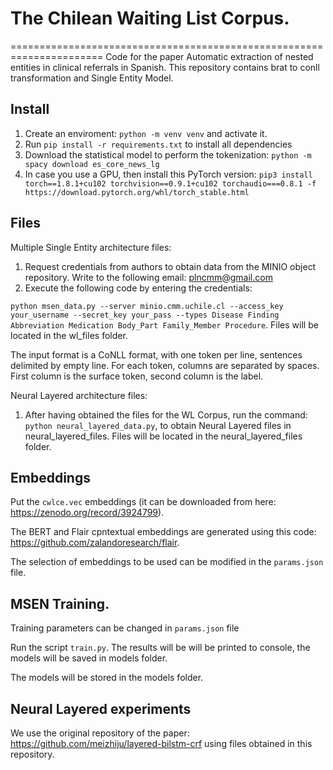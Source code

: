 

#  The Chilean Waiting List Corpus.
======================================================================
Code for the paper Automatic extraction of nested entities in clinical referrals in Spanish. This repository contains brat to conll transformation and Single Entity Model.

## Install

1. Create an enviroment: `python -m venv venv` and activate it.
2. Run `pip install -r requirements.txt` to install all dependencies
3. Download the statistical model to perform the tokenization: `python -m spacy download es_core_news_lg`
4. In case you use a GPU, then install this PyTorch version: `pip3 install torch==1.8.1+cu102 torchvision==0.9.1+cu102 torchaudio===0.8.1 -f https://download.pytorch.org/whl/torch_stable.html`


## Files

Multiple Single Entity architecture files:

1. Request credentials from authors to obtain data from the MINIO object repository. Write to the following email: plncmm@gmail.com
2. Execute the following code by entering the credentials:

`python msen_data.py --server minio.cmm.uchile.cl --access_key your_username --secret_key your_pass --types Disease Finding Abbreviation Medication Body_Part Family_Member Procedure`. Files will be located in the wl_files folder.

The input format is a CoNLL format, with one token per line, sentences
delimited by empty line. For each token, columns are separated by spaces. First
column is the surface token, second column is the label.

Neural Layered architecture files:

1. After having obtained the files for the WL Corpus, run the command: `python neural_layered_data.py`,  to obtain Neural Layered files in neural_layered_files. Files will be located in the neural_layered_files folder.

## Embeddings

Put the `cwlce.vec` embeddings (it can be downloaded from here: https://zenodo.org/record/3924799).

The BERT and Flair cpntextual embeddings are generated using this code: https://github.com/zalandoresearch/flair. 

The selection of embeddings to be used can be modified in the `params.json` file.

## MSEN Training.

Training parameters can be changed in `params.json` file

Run the script `train.py`. The results will be will be printed to console, the models will be saved in models folder.

The models will be stored in the models folder.

## Neural Layered experiments

We use the original repository of the paper: https://github.com/meizhiju/layered-bilstm-crf using files obtained in this repository. 